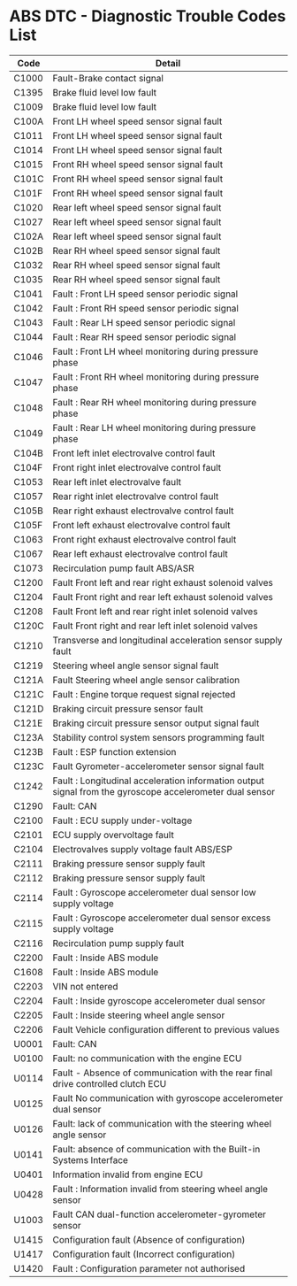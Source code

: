 # ABS DTC - Diagnostic Trouble Codes List

| Code | Detail |
| - | - |
| C1000 | Fault-Brake contact signal |
| C1395 | Brake fluid level low fault |
| C1009 | Brake fluid level low fault |
| C100A | Front LH wheel speed sensor signal fault |
| C1011 | Front LH wheel speed sensor signal fault |
| C1014 | Front LH wheel speed sensor signal fault |
| C1015 | Front RH wheel speed sensor signal fault |
| C101C | Front RH wheel speed sensor signal fault |
| C101F | Front RH wheel speed sensor signal fault |
| C1020 | Rear left wheel speed sensor signal fault |
| C1027 | Rear left wheel speed sensor signal fault |
| C102A | Rear left wheel speed sensor signal fault |
| C102B | Rear RH wheel speed sensor signal fault |
| C1032 | Rear RH wheel speed sensor signal fault |
| C1035 | Rear RH wheel speed sensor signal fault |
| C1041 | Fault : Front LH speed sensor periodic signal |
| C1042 | Fault : Front RH speed sensor periodic signal |
| C1043 | Fault : Rear LH speed sensor periodic signal |
| C1044 | Fault : Rear RH speed sensor periodic signal |
| C1046 | Fault : Front LH wheel monitoring during pressure phase |
| C1047 | Fault : Front RH wheel monitoring during pressure phase |
| C1048 | Fault : Rear RH wheel monitoring during pressure phase |
| C1049 | Fault : Rear LH wheel monitoring during pressure phase |
| C104B | Front left inlet electrovalve control fault |
| C104F | Front right inlet electrovalve control fault |
| C1053 | Rear left inlet electrovalve fault |
| C1057 | Rear right inlet electrovalve control fault |
| C105B | Rear right exhaust electrovalve control fault |
| C105F | Front left exhaust electrovalve control fault |
| C1063 | Front right exhaust electrovalve control fault |
| C1067 | Rear left exhaust electrovalve control fault |
| C1073 | Recirculation pump fault ABS/ASR |
| C1200 | Fault Front left and rear right exhaust solenoid valves |
| C1204 | Fault Front right and rear left exhaust solenoid valves |
| C1208 | Fault Front left and rear right inlet solenoid valves |
| C120C | Fault Front right and rear left inlet solenoid valves |
| C1210 | Transverse and longitudinal acceleration sensor supply fault |
| C1219 | Steering wheel angle sensor signal fault |
| C121A | Fault Steering wheel angle sensor calibration |
| C121C | Fault : Engine torque request signal rejected |
| C121D | Braking circuit pressure sensor fault |
| C121E | Braking circuit pressure sensor output signal fault |
| C123A | Stability control system sensors programming fault |
| C123B | Fault : ESP function extension |
| C123C | Fault Gyrometer-accelerometer sensor signal fault |
| C1242 | Fault : Longitudinal acceleration information output signal from the gyroscope accelerometer dual sensor |
| C1290 | Fault: CAN |
| C2100 | Fault : ECU supply under-voltage |
| C2101 | ECU supply overvoltage fault |
| C2104 | Electrovalves supply voltage fault ABS/ESP |
| C2111 | Braking pressure sensor supply fault |
| C2112 | Braking pressure sensor supply fault |
| C2114 | Fault : Gyroscope accelerometer dual sensor low supply voltage |
| C2115 | Fault : Gyroscope accelerometer dual sensor excess supply voltage |
| C2116 | Recirculation pump supply fault |
| C2200 | Fault : Inside ABS module |
| C1608 | Fault : Inside ABS module |
| C2203 | VIN not entered |
| C2204 | Fault : Inside gyroscope accelerometer dual sensor |
| C2205 | Fault : Inside steering wheel angle sensor |
| C2206 | Fault Vehicle configuration different to previous values |
| U0001 | Fault: CAN |
| U0100 | Fault: no communication with the engine ECU |
| U0114 | Fault - Absence of communication with the rear final drive controlled clutch ECU |
| U0125 | Fault No communication with gyroscope accelerometer dual sensor |
| U0126 | Fault: lack of communication with the steering wheel angle sensor |
| U0141 | Fault: absence of communication with the Built-in Systems Interface |
| U0401 | Information invalid from engine ECU |
| U0428 | Fault : Information invalid from steering wheel angle sensor |
| U1003 | Fault CAN dual-function accelerometer-gyrometer sensor |
| U1415 | Configuration fault (Absence of configuration) |
| U1417 | Configuration fault (Incorrect configuration) |
| U1420 | Fault : Configuration parameter not authorised |
